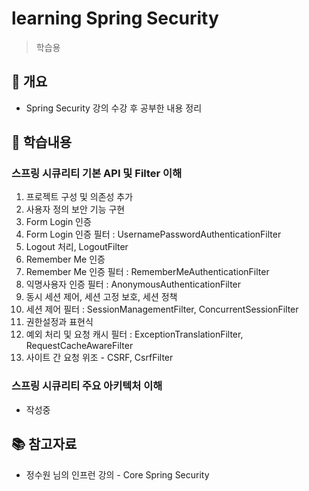# learning Spring Security

> 학습용

## 🐬 개요

* Spring Security 강의 수강 후 공부한 내용 정리

## 🌈 학습내용

### 스프링 시큐리티 기본 API 및 Filter 이해

1) 프로젝트 구성 및 의존성 추가
2) 사용자 정의 보안 기능 구현
3) Form Login 인증
4) Form Login 인증 필터 : UsernamePasswordAuthenticationFilter
5) Logout 처리, LogoutFilter
6) Remember Me 인증
7) Remember Me 인증 필터 : RememberMeAuthenticationFilter
8) 익명사용자 인증 필터 : AnonymousAuthenticationFilter
9) 동시 세션 제어, 세션 고정 보호, 세션 정책
10) 세션 제어 필터 : SessionManagementFilter, ConcurrentSessionFilter
11) 권한설정과 표현식
12) 예외 처리 및 요청 캐시 필터 : ExceptionTranslationFilter, RequestCacheAwareFilter
13) 사이트 간 요청 위조 - CSRF, CsrfFilter

### 스프링 시큐리티 주요 아키텍처 이해

- 작성중

## 📚 참고자료
* 정수원 님의 인프런 강의 - Core Spring Security